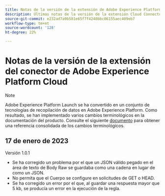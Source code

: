 ```yaml
---
title: Notas de la versión de la extensión de Adobe Experience Platform Cloud Connector
description: Últimas notas de la versión de la extensión Cloud Connector en Adobe Experience Platform.
source-git-commit: e232ad7a9b581e65f7f4240bbc06155aec409eb7
workflow-type: tm+mt
source-wordcount: '128'
ht-degree: 22%

---
```


# Notas de la versión de la extensión del conector de Adobe Experience Platform Cloud

>[!NOTE]
>
>Adobe Experience Platform Launch se ha convertido en un conjunto de tecnologías de recopilación de datos en Adobe Experience Platform. Como resultado, se han implementado varios cambios terminológicos en la documentación del producto. Consulte el siguiente [documento](../../../term-updates.md) para obtener una referencia consolidada de los cambios terminológicos.

## 17 de enero de 2023

Versión 1.0.1

* Se ha corregido un problema por el que un JSON válido pegado en el área de texto de Body Raw se guardaba como una cadena en lugar de como un JSON.
* No permita que el Cuerpo se configure en solicitudes de GET o HEAD.
* Se ha corregido un error por el que, al guardar una respuesta mayor que 5 kb, se producía un error en la ejecución de la regla.


